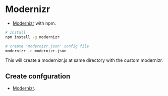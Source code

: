 # Modernizr
* [Modernizr](https://modernizr.com/) with npm.

```bash
# Install
npm install -g modernizr

# create 'modernizr.json' config file
modernizr -c modernizr.json 
```

This will create  a modernizr.js at same directory with the custom modernizr.

## Create confguration
* [Modernizr](https://modernizr.com/download?setclasses). 